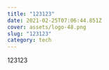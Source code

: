 ```yaml
---
title: "123123"
date: 2021-02-25T07:06:44.851Z
cover: assets/logo-48.png
slug: "123123"
category: tech
---
```

123123